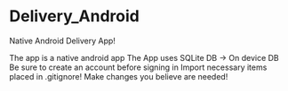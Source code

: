 # Delivery_Android
Native Android Delivery App!


The app is a native android app
The App uses SQLite DB -> On device DB
Be sure to create an account before signing in
Import necessary items placed in .gitignore!
Make changes you believe are needed!
